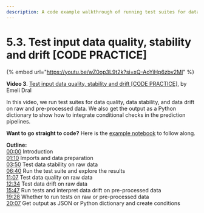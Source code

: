 ```yaml
---
description: A code example walkthrough of running test suites for data quality, data stability, and data drift on raw and pre-processed data.
---
```


# 5.3. Test input data quality, stability and drift [CODE PRACTICE]

{% embed url="https://youtu.be/wZ0op3L9t2k?si=xQ-AoYiHp6zbv2Ml" %}

**Video 3**. [Test input data quality, stability and drift [CODE PRACTICE]](https://youtu.be/wZ0op3L9t2k?si=xQ-AoYiHp6zbv2Ml), by Emeli Dral

In this video, we run test suites for data quality, data stability, and data drift on raw and pre-processed data. We also get the output as a Python dictionary to show how to integrate conditional checks in the prediction pipelines.

**Want to go straight to code?** Here is the [example notebook](https://github.com/evidentlyai/ml_observability_course/blob/main/module5/data_quality_test_practice.ipynb) to follow along.

**Outline:** \
[00:00](https://www.youtube.com/watch?v=wZ0op3L9t2k&t=0s) Introduction \
[01:10](https://www.youtube.com/watch?v=wZ0op3L9t2k&t=70s) Imports and data preparation \
[03:50](https://www.youtube.com/watch?v=wZ0op3L9t2k&t=230s) Test data stability on raw data \
[06:40](https://www.youtube.com/watch?v=wZ0op3L9t2k&t=400s) Run the test suite and explore the results \
[11:07](https://www.youtube.com/watch?v=wZ0op3L9t2k&t=667s) Test data quality on raw data \
[12:34](https://www.youtube.com/watch?v=wZ0op3L9t2k&t=754s) Test data drift on raw data \
[15:47](https://www.youtube.com/watch?v=wZ0op3L9t2k&t=947s) Run tests and interpret data drift on pre-processed data \
[19:28](https://www.youtube.com/watch?v=wZ0op3L9t2k&t=1168s) Whether to run tests on raw or pre-processed data \
[20:07](https://www.youtube.com/watch?v=wZ0op3L9t2k&t=1207s) Get output as JSON or Python dictionary and create conditions
